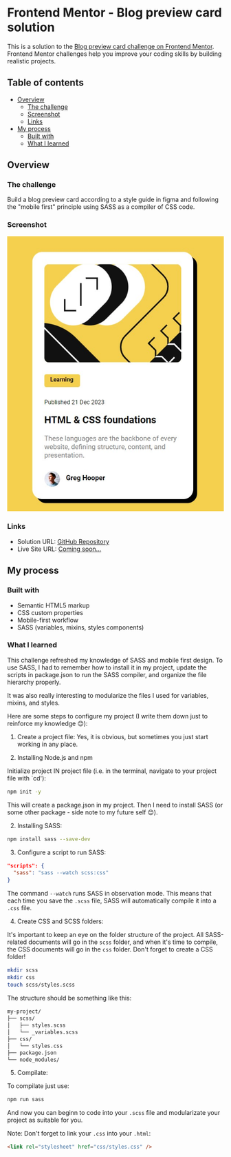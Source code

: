 # Frontend Mentor - Blog preview card solution

This is a solution to the [Blog preview card challenge on Frontend Mentor](https://www.frontendmentor.io/challenges/blog-preview-card-ckPaj01IcS). Frontend Mentor challenges help you improve your coding skills by building realistic projects.

## Table of contents

-   [Overview](#overview)
    -   [The challenge](#the-challenge)
    -   [Screenshot](#screenshot)
    -   [Links](#links)
-   [My process](#my-process)
    -   [Built with](#built-with)
    -   [What I learned](#what-i-learned)

## Overview

### The challenge

Build a blog preview card according to a style guide in figma and following the "mobile first" principle using SASS as a compiler of CSS code.

### Screenshot

![Screenshot](/assets/images/screenshot.jpg)

### Links

-   Solution URL: [GitHub Repository](https://github.com/CatalinaF-S/Blog-preview-card)
-   Live Site URL: [Coming soon...](https://your-live-site-url.com)

## My process

### Built with

-   Semantic HTML5 markup
-   CSS custom properties
-   Mobile-first workflow
-   SASS (variables, mixins, styles components)

### What I learned

This challenge refreshed my knowledge of SASS and mobile first design. To use SASS, I had to remember how to install it in my project, update the scripts in package.json to run the SASS compiler, and organize the file hierarchy properly.

It was also really interesting to modularize the files I used for variables, mixins, and styles.

Here are some steps to configure my project (I write them down just to reinforce my knowledge 😊):

1. Create a project file:
   Yes, it is obvious, but sometimes you just start working in any place.

1. Installing Node.js and npm

Initialize project IN project file (i.e. in the terminal, navigate to your project file with `cd'):

```bash
npm init -y
```

This will create a package.json in my project. Then I need to install SASS (or some other package - side note to my future self 😊).

2. Installing SASS:

```bash
npm install sass --save-dev
```

3. Configure a script to run SASS:

```json
"scripts": {
  "sass": "sass --watch scss:css"
}
```

The command `--watch` runs SASS in observation mode. This means that each time you save the `.scss` file, SASS will automatically compile it into a `.css` file.

4. Create CSS and SCSS folders:

It's important to keep an eye on the folder structure of the project. All SASS-related documents will go in the `scss` folder, and when it's time to compile, the CSS documents will go in the `css` folder. Don't forget to create a CSS folder!

```bash
mkdir scss
mkdir css
touch scss/styles.scss
```

The structure should be something like this:

```
my-project/
├── scss/
│   ├── styles.scss
│   └── _variables.scss
├── css/
│   └── styles.css
├── package.json
└── node_modules/
```

5. Compilate:

To compilate just use:

```bash
npm run sass
```

And now you can beginn to code into your `.scss` file and modularizate your project as suitable for you.

Note: Don't forget to link your `.css` into your `.html`:

```html
<link rel="stylesheet" href="css/styles.css" />
```
